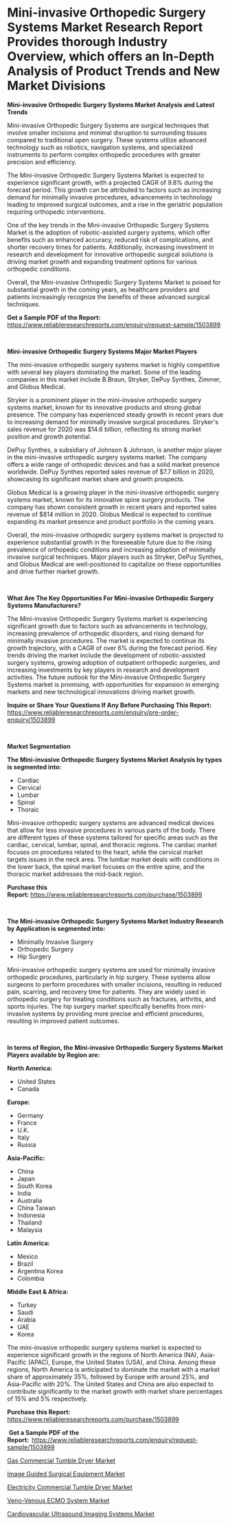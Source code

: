 <p><h1>Mini-invasive Orthopedic Surgery Systems Market Research Report Provides thorough Industry Overview, which offers an In-Depth Analysis of Product Trends and New Market Divisions</h1></p><p><strong>Mini-invasive Orthopedic Surgery Systems Market Analysis and Latest Trends</strong></p>
<p><p>Mini-invasive Orthopedic Surgery Systems are surgical techniques that involve smaller incisions and minimal disruption to surrounding tissues compared to traditional open surgery. These systems utilize advanced technology such as robotics, navigation systems, and specialized instruments to perform complex orthopedic procedures with greater precision and efficiency.</p><p>The Mini-invasive Orthopedic Surgery Systems Market is expected to experience significant growth, with a projected CAGR of 9.8% during the forecast period. This growth can be attributed to factors such as increasing demand for minimally invasive procedures, advancements in technology leading to improved surgical outcomes, and a rise in the geriatric population requiring orthopedic interventions.</p><p>One of the key trends in the Mini-invasive Orthopedic Surgery Systems Market is the adoption of robotic-assisted surgery systems, which offer benefits such as enhanced accuracy, reduced risk of complications, and shorter recovery times for patients. Additionally, increasing investment in research and development for innovative orthopedic surgical solutions is driving market growth and expanding treatment options for various orthopedic conditions.</p><p>Overall, the Mini-invasive Orthopedic Surgery Systems Market is poised for substantial growth in the coming years, as healthcare providers and patients increasingly recognize the benefits of these advanced surgical techniques.</p></p>
<p><strong>Get a Sample PDF of the Report:&nbsp;</strong> <a href="https://www.reliableresearchreports.com/enquiry/request-sample/1503899">https://www.reliableresearchreports.com/enquiry/request-sample/1503899</a></p>
<p>&nbsp;</p>
<p><strong>Mini-invasive Orthopedic Surgery Systems Major Market Players</strong></p>
<p><p>The mini-invasive orthopedic surgery systems market is highly competitive with several key players dominating the market. Some of the leading companies in this market include B.Braun, Stryker, DePuy Synthes, Zimmer, and Globus Medical.</p><p>Stryker is a prominent player in the mini-invasive orthopedic surgery systems market, known for its innovative products and strong global presence. The company has experienced steady growth in recent years due to increasing demand for minimally invasive surgical procedures. Stryker's sales revenue for 2020 was $14.6 billion, reflecting its strong market position and growth potential.</p><p>DePuy Synthes, a subsidiary of Johnson & Johnson, is another major player in the mini-invasive orthopedic surgery systems market. The company offers a wide range of orthopedic devices and has a solid market presence worldwide. DePuy Synthes reported sales revenue of $7.7 billion in 2020, showcasing its significant market share and growth prospects.</p><p>Globus Medical is a growing player in the mini-invasive orthopedic surgery systems market, known for its innovative spine surgery products. The company has shown consistent growth in recent years and reported sales revenue of $814 million in 2020. Globus Medical is expected to continue expanding its market presence and product portfolio in the coming years.</p><p>Overall, the mini-invasive orthopedic surgery systems market is projected to experience substantial growth in the foreseeable future due to the rising prevalence of orthopedic conditions and increasing adoption of minimally invasive surgical techniques. Major players such as Stryker, DePuy Synthes, and Globus Medical are well-positioned to capitalize on these opportunities and drive further market growth.</p></p>
<p>&nbsp;</p>
<p><strong>What Are The Key Opportunities For Mini-invasive Orthopedic Surgery Systems Manufacturers?</strong></p>
<p><p>The Mini-invasive Orthopedic Surgery Systems market is experiencing significant growth due to factors such as advancements in technology, increasing prevalence of orthopedic disorders, and rising demand for minimally invasive procedures. The market is expected to continue its growth trajectory, with a CAGR of over 6% during the forecast period. Key trends driving the market include the development of robotic-assisted surgery systems, growing adoption of outpatient orthopedic surgeries, and increasing investments by key players in research and development activities. The future outlook for the Mini-invasive Orthopedic Surgery Systems market is promising, with opportunities for expansion in emerging markets and new technological innovations driving market growth.</p></p>
<p><strong>Inquire or Share Your Questions If Any Before Purchasing This Report:</strong> <a href="https://www.reliableresearchreports.com/enquiry/pre-order-enquiry/1503899">https://www.reliableresearchreports.com/enquiry/pre-order-enquiry/1503899</a></p>
<p>&nbsp;</p>
<p><strong>Market Segmentation</strong></p>
<p><strong>The Mini-invasive Orthopedic Surgery Systems Market Analysis by types is segmented into:</strong></p>
<p><ul><li>Cardiac</li><li>Cervical</li><li>Lumbar</li><li>Spinal</li><li>Thoraic</li></ul></p>
<p><p>Mini-invasive orthopedic surgery systems are advanced medical devices that allow for less invasive procedures in various parts of the body. There are different types of these systems tailored for specific areas such as the cardiac, cervical, lumbar, spinal, and thoracic regions. The cardiac market focuses on procedures related to the heart, while the cervical market targets issues in the neck area. The lumbar market deals with conditions in the lower back, the spinal market focuses on the entire spine, and the thoracic market addresses the mid-back region.</p></p>
<p><strong>Purchase this Report:&nbsp;</strong><a href="https://www.reliableresearchreports.com/purchase/1503899">https://www.reliableresearchreports.com/purchase/1503899</a></p>
<p>&nbsp;</p>
<p><strong>The Mini-invasive Orthopedic Surgery Systems Market Industry Research by Application is segmented into:</strong></p>
<p><ul><li>Minimally Invasive Surgery</li><li>Orthopedic Surgery</li><li>Hip Surgery</li></ul></p>
<p><p>Mini-invasive orthopedic surgery systems are used for minimally invasive orthopedic procedures, particularly in hip surgery. These systems allow surgeons to perform procedures with smaller incisions, resulting in reduced pain, scarring, and recovery time for patients. They are widely used in orthopedic surgery for treating conditions such as fractures, arthritis, and sports injuries. The hip surgery market specifically benefits from mini-invasive systems by providing more precise and efficient procedures, resulting in improved patient outcomes.</p></p>
<p>&nbsp;</p>
<p><strong>In terms of Region, the Mini-invasive Orthopedic Surgery Systems Market Players available by Region are:</strong></p>
<p>
    <p> <strong> North America: </strong>
        <ul>
            <li>United States</li>
            <li>Canada</li>
        </ul>
        </p> 
    <p> <strong> Europe: </strong>
        <ul>
            <li>Germany</li>
            <li>France</li>
            <li>U.K.</li>
            <li>Italy</li>
            <li>Russia</li>
        </ul>
        </p> 
    <p> <strong> Asia-Pacific: </strong>
        <ul>
            <li>China</li>
            <li>Japan</li>
            <li>South Korea</li>
            <li>India</li>
            <li>Australia</li>
            <li>China Taiwan</li>
            <li>Indonesia</li>
            <li>Thailand</li>
            <li>Malaysia</li>
        </ul>
        </p> 
    <p> <strong> Latin America: </strong>
        <ul>
            <li>Mexico</li>
            <li>Brazil</li>
            <li>Argentina Korea</li>
            <li>Colombia</li>
        </ul>
        </p> 
    <p> <strong> Middle East & Africa: </strong>
        <ul>
            <li>Turkey</li>
            <li>Saudi</li>
            <li>Arabia</li>
            <li>UAE</li>
            <li>Korea</li>
        </ul>
    </p>
    </p>
<p><p>The mini-invasive orthopedic surgery systems market is expected to experience significant growth in the regions of North America (NA), Asia-Pacific (APAC), Europe, the United States (USA), and China. Among these regions, North America is anticipated to dominate the market with a market share of approximately 35%, followed by Europe with around 25%, and Asia-Pacific with 20%. The United States and China are also expected to contribute significantly to the market growth with market share percentages of 15% and 5% respectively.</p></p>
<p><strong>Purchase this Report: </strong><a href="https://www.reliableresearchreports.com/purchase/1503899">https://www.reliableresearchreports.com/purchase/1503899</a></p>
<p>&nbsp;<strong>Get a Sample PDF of the Report:&nbsp;&nbsp;</strong><a href="https://www.reliableresearchreports.com/enquiry/request-sample/1503899">https://www.reliableresearchreports.com/enquiry/request-sample/1503899</a></p>
<p><strong></strong></p>
<p><p><a href="https://github.com/JameTravis/Market-Research-Report-List-3/blob/main/gas-commercial-tumble-dryer-market.md">Gas Commercial Tumble Dryer Market</a></p><p><a href="https://medium.com/p/ad5cbe677d83/edit">Image Guided Surgical Equipment Market</a></p><p><a href="https://github.com/lataunyatinikmelvin59ilbd0dv/Market-Research-Report-List-1/blob/main/electricity-commercial-tumble-dryer-market.md">Electricity Commercial Tumble Dryer Market</a></p><p><a href="https://medium.com/@bellabbott/veno-venous-ecmo-system-market-analysis-and-sze-forecasted-for-period-from-2024-to-2031-d6b8c7ab39c6">Veno-Venous ECMO System Market</a></p><p><a href="https://medium.com/@haileeward2023/analyzing-cardiovascular-ultrasound-imaging-systems-market-global-industry-perspective-and-86bf737de347">Cardiovascular Ultrasound Imaging Systems Market</a></p></p>